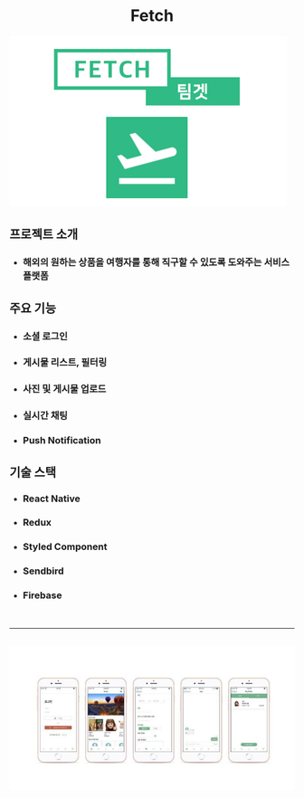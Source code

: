 # <center> Fetch </center>

<img src="./image/fetch_logo.png">

## 프로젝트 소개

- ### 해외의 원하는 상품을 여행자를 통해 직구할 수 있도록 도와주는 서비스 플랫폼

## 주요 기능

- ### 소셜 로그인
- ### 게시물 리스트, 필터링
- ### 사진 및 게시물 업로드
- ### 실시간 채팅
- ### Push Notification

## 기술 스택

- ### React Native
- ### Redux
- ### Styled Component
- ### Sendbird
- ### Firebase

<br/>

---

<br/>

<img src="./image/fetch_readme.jpeg">
